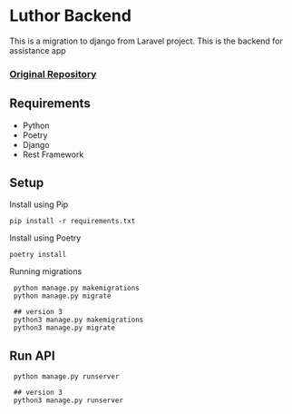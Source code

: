 #  Luthor Backend

This is a migration to django from Laravel project. This is the backend for assistance app 

### [Original Repository](https://github.com/wmartzh/luthor)


## Requirements
  - Python 
  - Poetry
  - Django
  - Rest Framework
 
## Setup

Install using Pip 

    pip install -r requirements.txt

Install using Poetry

    poetry install 

Running migrations

     python manage.py makemigrations
     python manage.py migrate

     ## version 3 
     python3 manage.py makemigrations
     python3 manage.py migrate

## Run API

     python manage.py runserver

     ## version 3 
     python3 manage.py runserver

